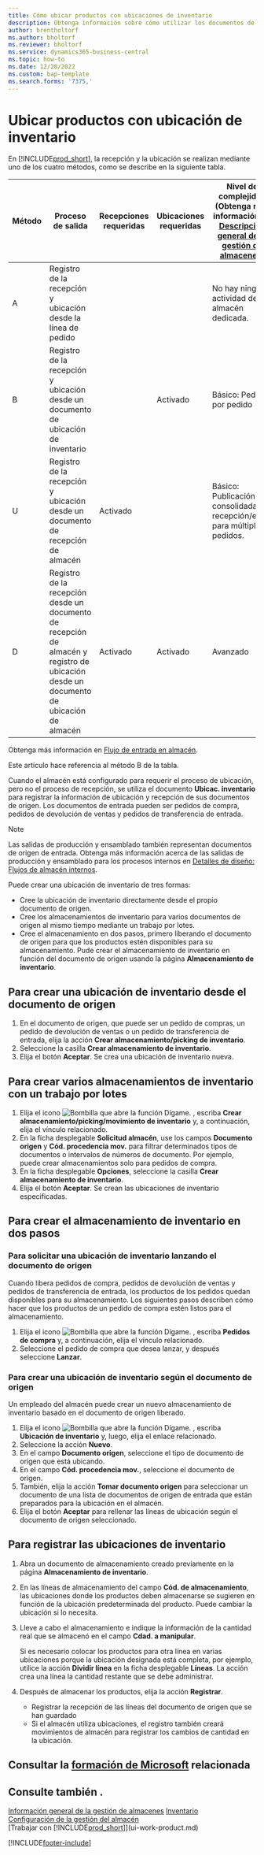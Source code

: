 ```yaml
---
title: Cómo ubicar productos con ubicaciones de inventario
description: Obtenga información sobre cómo utilizar los documentos de almacenamiento de inventario para registrar y publicar información de almacenamiento y recepción.
author: brentholtorf
ms.author: bholtorf
ms.reviewer: bholtorf
ms.service: dynamics365-business-central
ms.topic: how-to
ms.date: 12/20/2022
ms.custom: bap-template
ms.search.forms: '7375,'
---
```

# <a name="put-items-away-with-inventory-put-aways"></a>Ubicar productos con ubicación de inventario

En [!INCLUDE[prod_short](includes/prod_short.md)], la recepción y la ubicación se realizan mediante uno de los cuatro métodos, como se describe en la siguiente tabla.

|Método|Proceso de salida|Recepciones requeridas|Ubicaciones requeridas|Nivel de complejidad (Obtenga más información en [Descripción general de la gestión de almacenes](design-details-warehouse-management.md))|  
|------------|---------------------|--------------|----------------|------------|  
|A|Registro de la recepción y ubicación desde la línea de pedido|||No hay ninguna actividad de almacén dedicada.|  
|B|Registro de la recepción y ubicación desde un documento de ubicación de inventario||Activado|Básico: Pedido por pedido|  
|U|Registro de la recepción y ubicación desde un documento de recepción de almacén|Activado||Básico: Publicación consolidada de recepción/envío para múltiples pedidos.|  
|D|Registro de la recepción desde un documento de recepción de almacén y registro de ubicación desde un documento de ubicación de almacén|Activado|Activado|Avanzado|  

Obtenga más información en [Flujo de entrada en almacén](design-details-inbound-warehouse-flow.md).

Este artículo hace referencia al método B de la tabla.

Cuando el almacén está configurado para requerir el proceso de ubicación, pero no el proceso de recepción, se utiliza el documento **Ubicac. inventario** para registrar la información de ubicación y recepción de sus documentos de origen. Los documentos de entrada pueden ser pedidos de compra, pedidos de devolución de ventas y pedidos de transferencia de entrada.

> [!NOTE]
> Las salidas de producción y ensamblado también representan documentos de origen de entrada. Obtenga más información acerca de las salidas de producción y ensamblado para los procesos internos en [Detalles de diseño: Flujos de almacén internos](design-details-internal-warehouse-flows.md).

Puede crear una ubicación de inventario de tres formas:  

- Cree la ubicación de inventario directamente desde el propio documento de origen.  
- Cree los almacenamientos de inventario para varios documentos de origen al mismo tiempo mediante un trabajo por lotes.  
- Cree el almacenamiento en dos pasos, primero liberando el documento de origen para que los productos estén disponibles para su almacenamiento. Pude crear el almacenamiento de inventario en función del documento de origen usando la página **Almacenamiento de inventario**.  

## <a name="to-create-an-inventory-put-away-from-the-source-document"></a>Para crear una ubicación de inventario desde el documento de origen

1. En el documento de origen, que puede ser un pedido de compras, un pedido de devolución de ventas o un pedido de transferencia de entrada, elija la acción **Crear almacenamiento/picking de inventario**.  
2. Seleccione la casilla **Crear almacenamiento de inventario**.
3. Elija el botón **Aceptar**. Se crea una ubicación de inventario nueva.

## <a name="to-create-multiple-inventory-put-aways-with-a-batch-job"></a>Para crear varios almacenamientos de inventario con un trabajo por lotes

1. Elija el icono ![Bombilla que abre la función Dígame.](media/ui-search/search_small.png "Dígame qué desea hacer") , escriba **Crear almacenamiento/picking/movimiento de inventario** y, a continuación, elija el vínculo relacionado. 
2. En la ficha desplegable **Solicitud almacén**, use los campos **Documento origen** y **Cód. procedencia mov.** para filtrar determinados tipos de documentos o intervalos de números de documento. Por ejemplo, puede crear almacenamientos solo para pedidos de compra.
3. En la ficha desplegable **Opciones**, seleccione la casilla **Crear almacenamiento de inventario**.
4. Elija el botón **Aceptar**. Se crean las ubicaciones de inventario especificadas.

## <a name="to-create-the-put-away-in-two-steps"></a>Para crear el almacenamiento de inventario en dos pasos

### <a name="to-request-an-inventory-put-away-by-releasing-the-source-document"></a>Para solicitar una ubicación de inventario lanzando el documento de origen

Cuando libera pedidos de compra, pedidos de devolución de ventas y pedidos de transferencia de entrada, los productos de los pedidos quedan disponibles para su almacenamiento. Los siguientes pasos describen cómo hacer que los productos de un pedido de compra estén listos para el almacenamiento.  

1. Elija el icono ![Bombilla que abre la función Dígame.](media/ui-search/search_small.png "Dígame qué desea hacer") , escriba **Pedidos de compra** y, a continuación, elija el vínculo relacionado.
2. Seleccione el pedido de compra que desea lanzar, y después seleccione **Lanzar**.  

### <a name="to-create-an-inventory-put-away-based-on-the-source-document"></a>Para crear una ubicación de inventario según el documento de origen

Un empleado del almacén puede crear un nuevo almacenamiento de inventario basado en el documento de origen liberado.

1. Elija el icono ![Bombilla que abre la función Dígame.](media/ui-search/search_small.png "Dígame qué desea hacer") , escriba **Ubicación de inventario** y, luego, elija el enlace relacionado.  
2. Seleccione la acción **Nuevo**.  
3. En el campo **Documento origen**, seleccione el tipo de documento de origen que está ubicando.  
4. En el campo **Cód. procedencia mov.**, seleccione el documento de origen.  
5. También, elija la acción **Tomar documento origen** para seleccionar un documento de una lista de documentos de origen de entrada que están preparados para la ubicación en el almacén.  
6. Elija el botón **Aceptar** para rellenar las líneas de ubicación según el documento de origen seleccionado.  

## <a name="to-record-the-inventory-put-away"></a>Para registrar las ubicaciones de inventario

1. Abra un documento de almacenamiento creado previamente en la página **Almacenamiento de inventario**.  
2. En las líneas de almacenamiento del campo **Cód. de almacenamiento**, las ubicaciones donde los productos deben almacenarse se sugieren en función de la ubicación predeterminada del producto. Puede cambiar la ubicación si lo necesita.  
3. Lleve a cabo el almacenamiento e indique la información de la cantidad real que se almacenó en el campo **Cdad. a manipular**.

    Si es necesario colocar los productos para otra línea en varias ubicaciones porque la ubicación designada está completa, por ejemplo, utilice la acción **Dividir línea** en la ficha desplegable **Líneas**. La acción crea una línea la cantidad restante que se debe administrar.  
4. Después de almacenar los productos, elija la acción **Registrar**.  

    * Registrar la recepción de las líneas del documento de origen que se han guardado
    * Si el almacén utiliza ubicaciones, el registro también creará movimientos de almacén para registrar los cambios de cantidad en la ubicación.

## <a name="see-related-microsoft-training"></a>Consultar la [formación de Microsoft](/training/modules/receive-put-away-items/) relacionada

## <a name="see-also"></a>Consulte también .

[Información general de la gestión de almacenes](design-details-warehouse-management.md)
[Inventario](inventory-manage-inventory.md)  
[Configuración de la gestión del almacén](warehouse-setup-warehouse.md)  
[Trabajar con [!INCLUDE[prod_short](includes/prod_short.md)]](ui-work-product.md)  


[!INCLUDE[footer-include](includes/footer-banner.md)]

